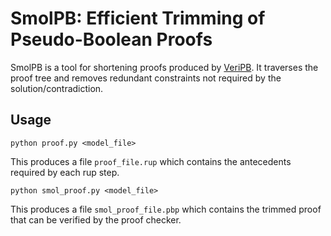 # SmolPB: Efficient Trimming of Pseudo-Boolean Proofs

SmolPB is a tool for shortening proofs produced by [VeriPB](https://github.com/StephanGocht/VeriPB).
It traverses the proof tree and removes redundant constraints not required by the solution/contradiction.

## Usage

```
python proof.py <model_file>
```
This produces a file `proof_file.rup` which contains the antecedents required by each rup step.

```
python smol_proof.py <model_file>
```
This produces a file `smol_proof_file.pbp` which contains the trimmed proof that can be verified by the proof checker.